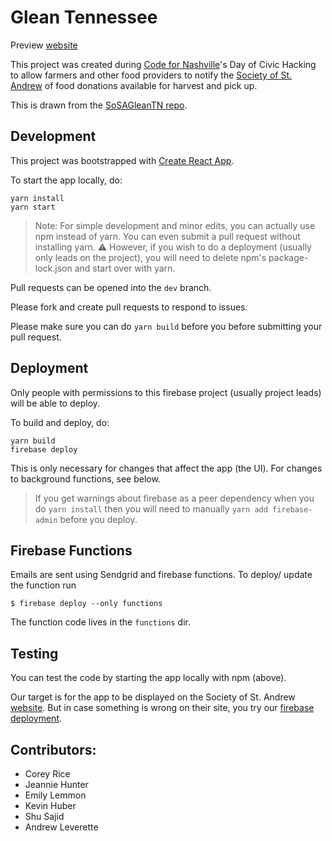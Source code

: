 # Glean Tennessee
Preview [website]

This project was created during [Code for Nashville]'s Day of Civic Hacking to allow farmers and other food providers to notify the [Society of St. Andrew] of food donations available for harvest and pick up.

This is drawn from the [SoSAGleanTN repo](https://github.com/SoSAGleanTNorg/GleanTnWeb).


## Development

This project was bootstrapped with [Create React App](https://github.com/facebookincubator/create-react-app).

To start the app locally, do:

```
yarn install
yarn start
```

> Note: For simple development and minor edits, you can actually use npm instead of yarn. You can even submit a pull request without installing yarn.
> :warning: However, if you wish to do a deployment (usually only leads on the project), you will need to delete npm's package-lock.json and start over with yarn.

Pull requests can be opened into the `dev` branch.

Please fork and create pull requests to respond to issues.

Please make sure you can do `yarn build` before you before submitting your pull request.


## Deployment
Only people with permissions to this firebase project (usually project leads) will be able to deploy.

To build and deploy, do:

```
yarn build
firebase deploy
```

This is only necessary for changes that affect the app (the UI). For changes to background functions, see below.

> If you get warnings about firebase as a peer dependency when you do `yarn install` then you will need to manually `yarn add firebase-admin` before you deploy.

## Firebase Functions
Emails are sent using Sendgrid and firebase functions.
To deploy/ update the function run 

```$ firebase deploy --only functions```

The function code lives in the `functions` dir.

## Testing
You can test the code by starting the app locally with npm (above).

Our target is for the app to be displayed on the Society of St. Andrew [website].
But in case something is wrong on their site, you try our [firebase deployment].


## Contributors:

- Corey Rice
- Jeannie Hunter
- Emily Lemmon
- Kevin Huber
- Shu Sajid
- Andrew Leverette

[Code for Nashville]: http://www.codefornashville.org/
[firebase deployment]: https://glean-tennessee.firebaseapp.com/
[website]: https://endhunger.org/crops
[Society of St. Andrew]: https://endhunger.org
